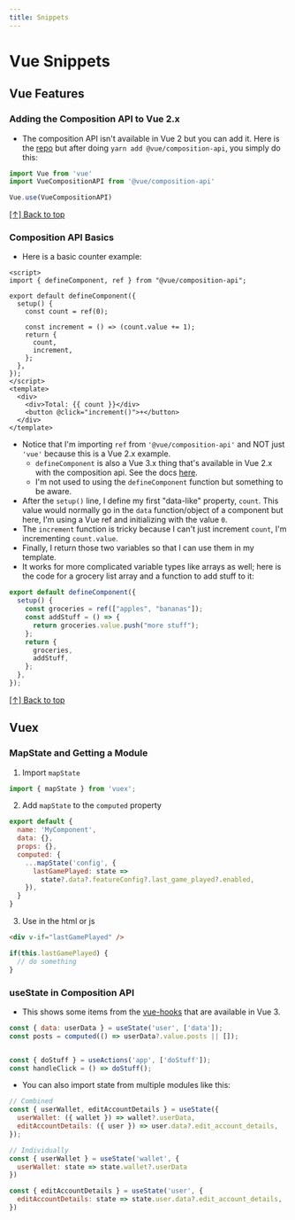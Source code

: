 ```yaml
---
title: Snippets
---
```


# Vue Snippets

## Vue Features

### Adding the Composition API to Vue 2.x
- The composition API isn't available in Vue 2 but you can add it. Here is the [repo](https://github.com/vuejs/composition-api/blob/main/README.md)
but after doing `yarn add @vue/composition-api`, you simply do this: 

```js
import Vue from 'vue'
import VueCompositionAPI from '@vue/composition-api'

Vue.use(VueCompositionAPI)
```

[[↑] Back to top](#top)

### Composition API Basics
- Here is a basic counter example:

```vue
<script>
import { defineComponent, ref } from "@vue/composition-api";

export default defineComponent({
  setup() {
    const count = ref(0);

    const increment = () => (count.value += 1);
    return {
      count,
      increment,
    };
  },
});
</script>
<template>
  <div>
    <div>Total: {{ count }}</div>
    <button @click="increment()">+</button>
  </div>
</template>
```
- Notice that I'm importing `ref` from `'@vue/composition-api'` and NOT just `'vue'` because this is a Vue 2.x
example.
  - `defineComponent` is also a Vue 3.x thing that's available in Vue 2.x with the composition api. See the
  docs [here](https://v3.vuejs.org/api/global-api.html#definecomponent).
  - I'm not used to using the `defineComponent` function but something to be aware.
- After the `setup()` line, I define my first "data-like" property, `count`. This value would normally go in the
`data` function/object of a component but here, I'm using a Vue ref and initializing with the value `0`.
- The `increment` function is tricky because I can't just increment `count`, I'm incrementing `count.value`.
- Finally, I return those two variables so that I can use them in my template.
- It works for more complicated variable types like arrays as well; here is the code for a grocery list array
and a function to add stuff to it:
```js
export default defineComponent({
  setup() {
    const groceries = ref(["apples", "bananas"]);
    const addStuff = () => {
      return groceries.value.push("more stuff");
    };
    return {
      groceries,
      addStuff,
    };
  },
});
```
[[↑] Back to top](#top)

## Vuex

### MapState and Getting a Module

1. Import `mapState`

```js
import { mapState } from 'vuex';
```

2. Add `mapState` to the `computed` property

```js
export default {
  name: 'MyComponent',
  data: {},
  props: {},
  computed: {
    ...mapState('config', {
      lastGamePlayed: state =>
        state?.data?.featureConfig?.last_game_played?.enabled,
    }),
  }
}
```

3. Use in the html or js

```html
<div v-if="lastGamePlayed" />
```

```js
if(this.lastGamePlayed) {
  // do something
}
```

### useState in Composition API

- This shows some items from the [vue-hooks](https://github.com/u3u/vue-hooks) that are available
in Vue 3.

```js
const { data: userData } = useState('user', ['data']);
const posts = computed(() => userData?.value.posts || []);


const { doStuff } = useActions('app', ['doStuff']);
const handleClick = () => doStuff();
```

- You can also import state from multiple modules like this:

```js
// Combined
const { userWallet, editAccountDetails } = useState({
  userWallet: ({ wallet }) => wallet?.userData,
  editAccountDetails: ({ user }) => user.data?.edit_account_details,
});

// Individually
const { userWallet } = useState('wallet', {
  userWallet: state => state.wallet?.userData
})

const { editAccountDetails } = useState('user', {
  editAccountDetails: state => state.user.data?.edit_account_details,
})
```
